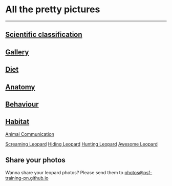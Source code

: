 
# All the pretty pictures

---
[Scientific classification](/Scientific)
---
[Gallery](/gallery)
---
[Diet](/diet)
---
[Anatomy](/anatomy)
---
[Behaviour](/behaviour)
---
[Habitat](/habitat)
---
[Animal Communication](/communication)


[Screaming Leopard](/gallery_page/leo1)
[Hiding Leopard](/gallery_page/leo2)
[Hunting Leopard](/gallery_page/leo3)
[Awesome Leopard](/gallery_page/leo4)


## Share your photos

Wanna share your leopard photos? 
Please send them to photos@psf-training-pn.github.io